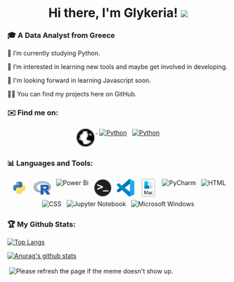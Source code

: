 <h1 align="center"> Hi there, I'm Glykeria! <img src="https://raw.githubusercontent.com/MartinHeinz/MartinHeinz/master/wave.gif" width="30px"></h1>

### 🎓 A Data Analyst from Greece

🌱 I’m currently studying Python.

👀 I’m interested in learning new tools and maybe get involved in developing.

🤔 I'm looking forward in learning Javascript soon.

👩‍💻	You can find my projects here on GitHub.

### ✉️ Find me on:
<p align="center">
 <a href="https://github.com/GlykeriaCh" target="_blank" rel="noopener noreferrer"> <img src="https://raw.githubusercontent.com/iconic/open-iconic/master/svg/globe.svg" alt="Python" height="40" style="vertical-align:top; margin:4px"> </a>
 <a href="https://linkedin.com/in/glukeria-chantziara" target="_blank" rel="noopener noreferrer"> <img src="https://cdn.jsdelivr.net/npm/simple-icons@v3/icons/linkedin.svg" alt="Python" height="40" style="vertical-align:top; margin:4px"></a>
 <a href="mailto:chantziaraglukeria@gmail.com"> <img src="https://cdn.jsdelivr.net/npm/simple-icons@v3/icons/gmail.svg" alt="Python" height="40" style="vertical-align:top; margin:4px"></a>
</p>

### 📊 Languages and Tools:
<p align="center">
<img src="https://raw.githubusercontent.com/github/explore/80688e429a7d4ef2fca1e82350fe8e3517d3494d/topics/python/python.png" alt="Python" height="40" style="vertical-align:top; margin:4px">
 <img src="https://raw.githubusercontent.com/github/explore/80688e429a7d4ef2fca1e82350fe8e3517d3494d/topics/r/r.png" alt="R" height="40" style="vertical-align:top; margin:4px">
<img src="https://cdn.freelogovectors.net/wp-content/uploads/2017/04/power-bi-logo.png" alt="Power Bi" height="40" style="vertical-align:top; margin:4px">
<img src="https://raw.githubusercontent.com/github/explore/80688e429a7d4ef2fca1e82350fe8e3517d3494d/topics/terminal/terminal.png" alt="Terminal" height="40" style="vertical-align:top; margin:4px">
<img src="https://raw.githubusercontent.com/github/explore/80688e429a7d4ef2fca1e82350fe8e3517d3494d/topics/visual-studio-code/visual-studio-code.png" alt="VS Code" height="40" style="vertical-align:top; margin:4px">
<img src="https://raw.githubusercontent.com/github/explore/80688e429a7d4ef2fca1e82350fe8e3517d3494d/topics/macos/macos.png" alt="macOS" height="40" style="vertical-align:top; margin:4px">
<img src="https://upload.wikimedia.org/wikipedia/commons/thumb/1/1d/PyCharm_Icon.svg/1024px-PyCharm_Icon.svg.png?20200803065702" alt="PyCharm" height="40" style="vertical-align:top; margin:4px">
<img src="https://cdn.worldvectorlogo.com/logos/html-1.svg" alt="HTML" height="40" style="vertical-align:top; margin:4px">
<img src="https://upload.wikimedia.org/wikipedia/commons/thumb/6/62/CSS3_logo.svg/800px-CSS3_logo.svg.png" alt="CSS" height="40" style="vertical-align:top; margin:4px">
<img src="https://upload.wikimedia.org/wikipedia/commons/thumb/3/38/Jupyter_logo.svg/1200px-Jupyter_logo.svg.png" alt="Jupyter Notebook" height="40" style="vertical-align:top; margin:4px">
<img src="https://upload.wikimedia.org/wikipedia/commons/thumb/5/5f/Windows_logo_-_2012.svg/2048px-Windows_logo_-_2012.svg.png" alt="Microsoft Windows" height="40" style="vertical-align:top; margin:4px">
</p>

### 🏆 My Github Stats:
[![Top Langs](https://github-readme-stats.vercel.app/api/top-langs/?username=GlykeriaCh&layout=compact)](https://github.com/GlykeriaCh/github-readme-stats)

[![Anurag's github stats](https://github-readme-stats.vercel.app/api?username=GlykeriaCh)](https://github.com/GlykeriaCh/github-readme-stats)

<img src='https://random-memer.herokuapp.com/' title="Meme" alt="Please refresh the page if the meme doesn't show up." height="600" style="vertical-align:top; margin:4px">

